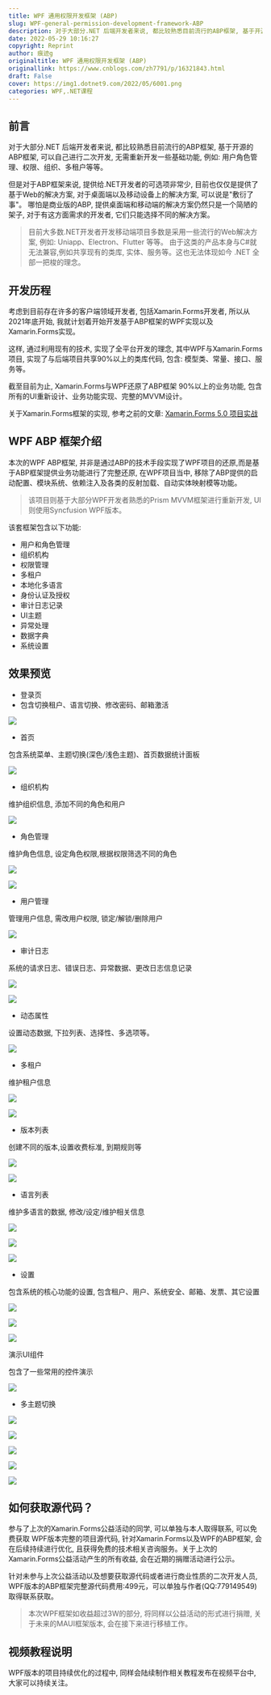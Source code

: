 ```yaml
---
title: WPF 通用权限开发框架 (ABP)
slug: WPF-general-permission-development-framework-ABP
description: 对于大部分.NET 后端开发者来说, 都比较熟悉目前流行的ABP框架, 基于开源的ABP框架, 可以自己进行二次开发, 无需重新开发一些基础功能
date: 2022-05-29 10:16:27
copyright: Reprint
author: 痕迹g
originaltitle: WPF 通用权限开发框架 (ABP)
originallink: https://www.cnblogs.com/zh7791/p/16321843.html
draft: False
cover: https://img1.dotnet9.com/2022/05/6001.png
categories: WPF,.NET课程
---
```


## 前言

对于大部分.NET 后端开发者来说, 都比较熟悉目前流行的ABP框架, 基于开源的ABP框架, 可以自己进行二次开发, 无需重新开发一些基础功能, 例如: 用户角色管理、权限、组织、多租户等等。

但是对于ABP框架来说, 提供给.NET开发者的可选项非常少, 目前也仅仅是提供了基于Web的解决方案, 对于桌面端以及移动设备上的解决方案, 可以说是"敷衍了事"。 哪怕是商业版的ABP, 提供桌面端和移动端的解决方案仍然只是一个简陋的架子, 对于有这方面需求的开发者, 它们只能选择不同的解决方案。

>目前大多数.NET开发者开发移动端项目多数是采用一些流行的Web解决方案, 例如: Uniapp、Electron、Flutter 等等。 由于这类的产品本身与C#就无法兼容,例如共享现有的类库, 实体、服务等。这也无法体现如今 .NET 全部一把梭的理念。

## 开发历程

考虑到目前存在许多的客户端领域开发者, 包括Xamarin.Forms开发者, 所以从2021年底开始, 我就计划着开始开发基于ABP框架的WPF实现以及Xamarin.Forms实现。

这样, 通过利用现有的技术, 实现了全平台开发的理念, 其中WPF与Xamarin.Forms项目, 实现了与后端项目共享90%以上的类库代码, 包含: 模型类、常量、接口、服务等。

截至目前为止, Xamarin.Forms与WPF还原了ABP框架 90%以上的业务功能, 包含所有的UI重新设计、业务功能实现、完整的MVVM设计。

关于Xamarin.Forms框架的实现, 参考之前的文章: [Xamarin.Forms 5.0 项目实战](https://www.cnblogs.com/zh7791/p/16079409.html)

## WPF ABP 框架介绍

本次的WPF ABP框架, 并非是通过ABP的技术手段实现了WPF项目的还原,而是基于ABP框架提供业务功能进行了完整还原, 在WPF项目当中, 移除了ABP提供的启动配置、模块系统、依赖注入及各类的反射加载、自动实体映射模等功能。

>该项目则基于大部分WPF开发者熟悉的Prism MVVM框架进行重新开发, UI则使用Syncfusion WPF版本。

该套框架包含以下功能:

- 用户和角色管理
- 组织机构
- 权限管理
- 多租户
- 本地化多语言
- 身份认证及授权
- 审计日志记录
- UI主题
- 异常处理
- 数据字典
- 系统设置

## 效果预览

- 登录页
- 包含切换租户、语言切换、修改密码、邮箱激活

![](https://img1.dotnet9.com/2022/05/6001.png)

- 首页

包含系统菜单、主题切换(深色/浅色主题)、首页数据统计面板

![](https://img1.dotnet9.com/2022/05/6002.png)

- 组织机构

维护组织信息, 添加不同的角色和用户

![](https://img1.dotnet9.com/2022/05/6003.png)

- 角色管理

维护角色信息, 设定角色权限,根据权限筛选不同的角色

![](https://img1.dotnet9.com/2022/05/6004.png)

![](https://img1.dotnet9.com/2022/05/6005.png)

- 用户管理

管理用户信息, 需改用户权限, 锁定/解锁/删除用户

![](https://img1.dotnet9.com/2022/05/6006.png)

- 审计日志

系统的请求日志、错误日志、异常数据、更改日志信息记录

![](https://img1.dotnet9.com/2022/05/6007.png)

![](https://img1.dotnet9.com/2022/05/6008.png)

- 动态属性

设置动态数据, 下拉列表、选择性、多选项等。

![](https://img1.dotnet9.com/2022/05/6009.png)

- 多租户

维护租户信息

![](https://img1.dotnet9.com/2022/05/6010.png)

![](https://img1.dotnet9.com/2022/05/6011.png)

- 版本列表

创建不同的版本,设置收费标准, 到期规则等

![](https://img1.dotnet9.com/2022/05/6012.png)

![](https://img1.dotnet9.com/2022/05/6013.png)

- 语言列表

维护多语言的数据, 修改/设定/维护相关信息

![](https://img1.dotnet9.com/2022/05/6014.png)

![](https://img1.dotnet9.com/2022/05/6015.png)

![](https://img1.dotnet9.com/2022/05/6016.png)

- 设置

包含系统的核心功能的设置, 包含租户、用户、系统安全、邮箱、发票、其它设置

![](https://img1.dotnet9.com/2022/05/6017.png)

![](https://img1.dotnet9.com/2022/05/6018.png)

![](https://img1.dotnet9.com/2022/05/6019.png)

演示UI组件

包含了一些常用的控件演示

![](https://img1.dotnet9.com/2022/05/6020.png)

- 多主题切换

![](https://img1.dotnet9.com/2022/05/6021.png)

![](https://img1.dotnet9.com/2022/05/6022.png)

![](https://img1.dotnet9.com/2022/05/6023.png)

![](https://img1.dotnet9.com/2022/05/6024.png)

![](https://img1.dotnet9.com/2022/05/6025.png)

## 如何获取源代码？

参与了上次的Xamarin.Forms公益活动的同学, 可以单独与本人取得联系, 可以免费获取 WPF版本完整的项目源代码, 针对Xamarin.Forms以及WPF的ABP框架, 会在后续持续进行优化, 且获得免费的技术相关咨询服务。关于上次的Xamarin.Forms公益活动产生的所有收益, 会在近期的捐赠活动进行公示。

针对未参与上次公益活动以及想要获取源代码或者进行商业性质的二次开发人员, WPF版本的ABP框架完整源代码费用:499元，可以单独与作者(QQ:779149549)取得联系获取。

>本次WPF框架如收益超过3W的部分, 将同样以公益活动的形式进行捐赠, 关于未来的MAUI框架版本, 会在接下来进行移植工作。

## 视频教程说明

WPF版本的项目持续优化的过程中, 同样会陆续制作相关教程发布在视频平台中, 大家可以持续关注。